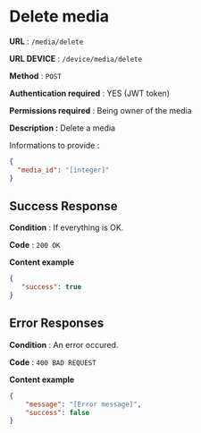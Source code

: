 # Delete media

**URL** : `/media/delete`

**URL DEVICE** : `/device/media/delete`

**Method** : `POST`

**Authentication required** : YES (JWT token)

**Permissions required** : Being owner of the media

**Description :**
Delete a media


Informations to provide :

```json
{
  "media_id": "[integer]"
}
```

## Success Response

**Condition** : If everything is OK.

**Code** : `200 OK`

**Content example**

```json
{
   "success": true
}
```

## Error Responses

**Condition** : An error occured.

**Code** : `400 BAD REQUEST`

**Content example**

```json
{
    "message": "[Error message]",
    "success": false
}
```